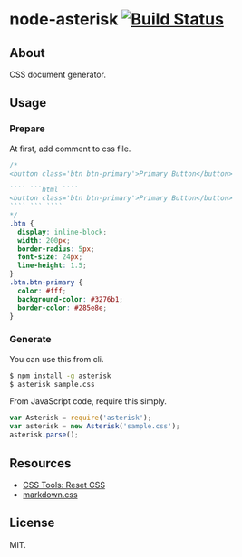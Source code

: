 # node-asterisk [![Build Status](https://travis-ci.org/1000ch/node-asterisk.png?branch=master)](https://travis-ci.org/1000ch/node-asterisk)

## About

CSS document generator.

## Usage

### Prepare

At first, add comment to css file.

```css
/*
<button class='btn btn-primary'>Primary Button</button>

```` ```html ````
<button class='btn btn-primary'>Primary Button</button>
```` ``` ````
*/
.btn {
  display: inline-block;
  width: 200px;
  border-radius: 5px;
  font-size: 24px;
  line-height: 1.5;
}
.btn.btn-primary {
  color: #fff;
  background-color: #3276b1;
  border-color: #285e8e;
}
```

### Generate

You can use this from cli.

```sh
$ npm install -g asterisk
$ asterisk sample.css
```

From JavaScript code, require this simply.

```js
var Asterisk = require('asterisk');
var asterisk = new Asterisk('sample.css');
asterisk.parse();
```

## Resources

- [CSS Tools: Reset CSS](http://meyerweb.com/eric/tools/css/reset/)
- [markdown.css](http://github.com/1000ch/markdown.css)

## License

MIT.
